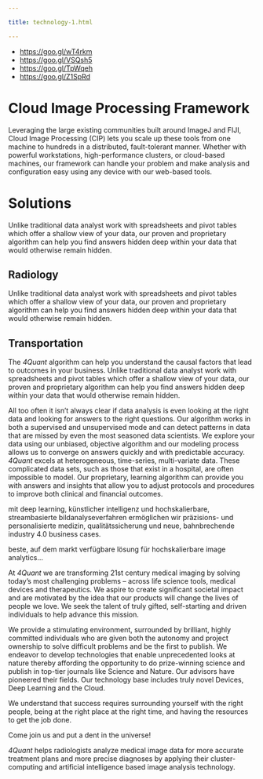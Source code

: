 ```yaml
---

title: technology-1.html

---
```


* https://goo.gl/wT4rkm
* https://goo.gl/VSQsh5
* https://goo.gl/TpWqeh
* https://goo.gl/Z1SpRd


# Cloud Image Processing Framework

Leveraging the large existing communities built around ImageJ and FIJI, Cloud Image Processing (CIP) lets you scale up these tools from one machine to hundreds in a distributed, fault-tolerant manner. Whether with powerful workstations, high-performance clusters, or cloud-based machines, our framework can handle your problem and make analysis and configuration easy using any device with our web-based tools.


# Solutions

Unlike traditional data analyst work with spreadsheets and pivot tables which
offer a shallow view of your data, our proven and proprietary algorithm can
help you find answers hidden deep within your data that would otherwise remain
hidden.

## Radiology

Unlike traditional data analyst work with spreadsheets and pivot tables which
offer a shallow view of your data, our proven and proprietary algorithm can
help you find answers hidden deep within your data that would otherwise remain
hidden.

## Transportation

The *4Quant* algorithm can help you understand the causal factors that lead to
outcomes in your business. Unlike traditional data analyst work with spreadsheets and pivot tables which offer a shallow view of your data, our proven and proprietary algorithm can
help you find answers hidden deep within your data that would otherwise remain
hidden.

All too often it isn’t always clear if data analysis is even looking at the
right data and looking for answers to the right questions. Our algorithm works
in both a supervised and unsupervised mode and can detect patterns in data that
are missed by even the most seasoned data scientists. We explore your data
using our unbiased, objective algorithm and our modeling process allows us to
converge on answers quickly and with predictable accuracy. *4Quant* excels at
heterogeneous, time-series, multi-variate data. These complicated data sets,
such as those that exist in a hospital, are often impossible to model. Our
proprietary, learning algorithm can provide you with answers and insights that
allow you to adjust protocols and procedures to improve both clinical and
financial outcomes.


mit deep learning, künstlicher intelligenz und hochskalierbare, streambasierte bildanalyseverfahren ermöglichen wir präzisions- und personalisierte medizin, qualitätssicherung und neue, bahnbrechende industry 4.0 business cases.

beste, auf dem markt verfügbare lösung für hochskalierbare image analytics...

At *4Quant* we are transforming 21st century medical imaging by solving today’s most challenging problems – across life science tools, medical devices and therapeutics. We aspire to create significant societal impact and are motivated by the idea that our products will change the lives of people we love. We seek the talent of truly gifted, self-starting and driven individuals to help advance this mission.

We provide a stimulating environment, surrounded by brilliant, highly committed individuals who are given both the autonomy and project ownership to solve difficult problems and be the first to publish. We endeavor to develop technologies that enable unprecedented looks at nature thereby affording the opportunity to do prize-winning science and publish in top-tier journals like Science and Nature. Our advisors have pioneered their fields. Our technology base includes truly novel Devices, Deep Learning and the Cloud.

We understand that success requires surrounding yourself with the right people, being at the right place at the right time, and having the resources to get the job done.

Come join us and put a dent in the universe!

*4Quant* helps radiologists analyze medical image data for more accurate treatment plans and more precise diagnoses by applying their cluster-computing and artificial intelligence based image analysis technology.

